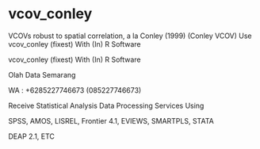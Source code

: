 # vcov_conley
VCOVs robust to spatial correlation, a la Conley (1999) (Conley VCOV) Use vcov_conley (fixest) With (In) R Software

vcov_conley (fixest) With (In) R Software

Olah Data Semarang

WA : +6285227746673 (085227746673)

Receive Statistical Analysis Data Processing Services Using

SPSS, AMOS, LISREL, Frontier 4.1, EVIEWS, SMARTPLS, STATA

DEAP 2.1, ETC
